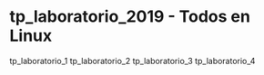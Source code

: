 # tp_laboratorio_2019 - Todos en Linux 
tp_laboratorio_1
tp_laboratorio_2
tp_laboratorio_3
tp_laboratorio_4
